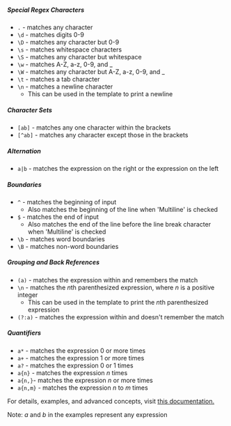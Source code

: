 ##### Special Regex Characters
* `.`	- matches any character
* `\d`	- matches digits 0-9
* `\D`	- matches any character but 0-9
* `\s`	- matches whitespace characters
* `\S`	- matches any character but whitespace
* `\w`	- matches A-Z, a-z, 0-9, and _
* `\W`	- matches any character but A-Z, a-z, 0-9, and _
* `\t`	- matches a tab character
* `\n`	- matches a newline character
  * This can be used in the template to print a newline

##### Character Sets
* `[ab]`	- matches any one character within the brackets
* `[^ab]`	- matches any character except those in the brackets

##### Alternation
* `a|b`	- matches the expression on the right or the expression on the left

##### Boundaries
* `^` - matches the beginning of input
  * Also matches the beginning of the line when 'Multiline' is checked
* `$` - matches the end of input
  * Also matches the end of the line before the line break character when 'Multiline' is checked
* `\b`	- matches word boundaries
* `\B`	- matches non-word boundaries

##### Grouping and Back References
* `(a)`	- matches the expression within and remembers the match
* `\n`	- matches the *n*th parenthesized expression, where *n* is a positive integer
  * This can be used in the template to print the *n*th parenthesized expression
*  `(?:a)` - matches the expression within and doesn't remember the match

##### Quantifiers
* `a*`	- matches the expression 0 or more times
* `a+`	- matches the expression 1 or more times
* `a?`	- matches the expression 0 or 1 times
* `a{n}` - matches the expression *n* times
* `a{n,}`- matches the expression *n* or more times
* `a{n,m}` - matches the expression *n* to *m* times

For details, examples, and advanced concepts, visit [this documentation.](https://developer.mozilla.org/en-US/docs/Web/JavaScript/Reference/Global_Objects/RegExp#Special_characters_meaning_in_regular_expressions)

Note: *a* and *b* in the examples represent any expression
